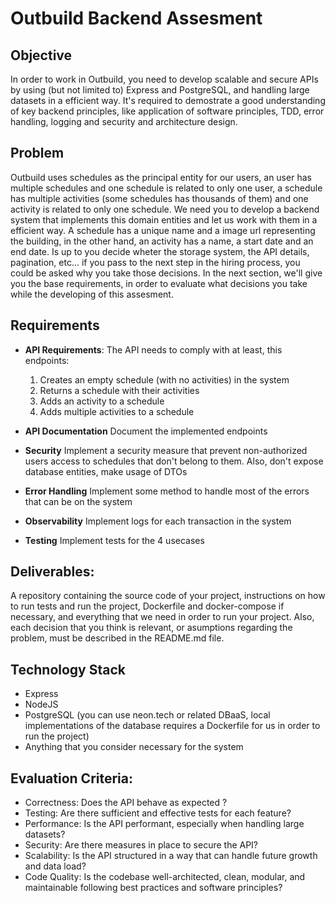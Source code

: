 # Outbuild Backend Assesment

## Objective

In order to work in Outbuild, you need to develop scalable and secure APIs by using (but not limited to) Express and PostgreSQL, and handling large datasets in a efficient way. It's required to demostrate a good understanding of key backend principles, like application of software principles, TDD, error handling, logging and security and architecture design.

## Problem

Outbuild uses schedules as the principal entity for our users, an user has multiple schedules and one schedule is related to only one user, a schedule has multiple activities (some schedules has thousands of them) and one activity is related to only one schedule. We need you to develop a backend system that implements this domain entities and let us work with them in a efficient way. A schedule has a unique name and a image url representing the building, in the other hand, an activity has a name, a start date and an end date. Is up to you decide wheter the storage system, the API details, pagination, etc... if you pass to the next step in the hiring process, you could be asked why you take those decisions. In the next section, we'll give you the base requirements, in order to evaluate what decisions you take while the developing of this assesment.

## Requirements

* **API Requirements**:
  The API needs to comply with at least, this endpoints:

  1. Creates an empty schedule (with no activities) in the system 
  2. Returns a schedule with their activities 
  3. Adds an activity to a schedule
  4. Adds multiple activities to a schedule

* **API Documentation**
  Document the implemented endpoints

* **Security**
  Implement a security measure that prevent non-authorized users access to schedules that don't belong to them. Also, don't expose database entities, make usage of DTOs

* **Error Handling**
  Implement some method to handle most of the errors that can be on the system

* **Observability**
  Implement logs for each transaction in the system

* **Testing**
  Implement tests for the 4 usecases

## Deliverables:

A repository containing the source code of your project, instructions on how to run tests and run the project, Dockerfile and docker-compose if necessary, and everything that we need in order to run your project. Also, each decision that you think is relevant, or asumptions regarding the problem, must be described in the README.md file.

## Technology Stack
* Express
* NodeJS
* PostgreSQL (you can use neon.tech or related DBaaS, local implementations of the database requires a Dockerfile for us in order to run the project)
* Anything that you consider necessary for the system

## Evaluation Criteria:
* Correctness: Does the API behave as expected ?
* Testing: Are there sufficient and effective tests for each feature?
* Performance: Is the API performant, especially when handling large datasets?
* Security: Are there measures in place to secure the API?
* Scalability: Is the API structured in a way that can handle future growth and data load?
* Code Quality: Is the codebase well-architected, clean, modular, and maintainable following best practices and software principles?
